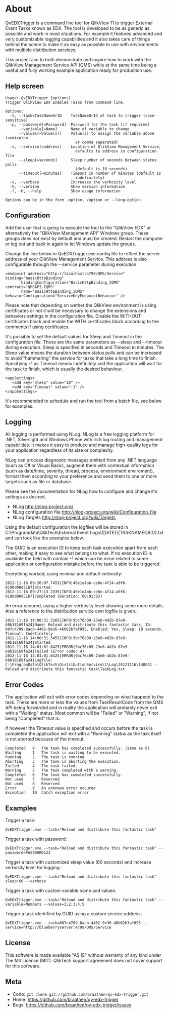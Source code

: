 About
=====

QvEDXTrigger is a command line tool for QlikView 11 to trigger External Event Tasks known as EDX. The tool is developed to be as generic as possible and work in most situations. For example it features advanced and very customizable logging capabilities and it also takes care of things behind the scene to make it as easy as possible to use with environments with multiple distribution services.

This project aim to both demonstrate and inspire how to work with the QlikView Management Service API (QMS) while at the same time being a useful and fully working example application ready for production use.

Help screen
-----------

	Usage: QvEDXTrigger [options]
	Trigger QlikView EDX Enabled Tasks from command line.

	Options:
	  -t, --task=TaskNameOrID    TaskNameOrID of task to trigger (case-sensitive)
	  -p, --password[=Password]  Password for the task (if required)
	      --variable[=Name]      Name of variable to change
	      --values[=Value(s)]    Value(s) to assign the variable above (semicolon
	                               or comma separated)
	  -s, --service[=address]    Location of QlikView Management Service,
	                               defaults to address in configuration file
	      --sleep[=seconds]      Sleep number of seconds between status polls
	                               (default is 10 seconds)
	      --timeout[=minutes]    Timeout in number of minutes (default is
	                               indefinitely)
	  -v, --verbose              Increases the verbosity level
	  -V, --version              Show version information
	  -?, -h, --help             Show usage information

	Options can be in the form -option, /option or --long-option

Configuration
-------------

Add the user that is going to execute the tool to the "QlikView EDX" or alternatively the "QlikView Management API" Windows group. These groups does not exist by default and must be created. Restart the computer or log out and back in again to let Windows update the groups.

Change the line below in QvEDXTrigger.exe.config file to reflect the server address of your QlikView Management Service. This address is also configurable through the --service parameter during execution.

	<endpoint address="http://localhost:4799/QMS/Service" binding="basicHttpBinding"
           bindingConfiguration="BasicHttpBinding_IQMS" contract="QMSAPI.IQMS"
           name="BasicHttpBinding_IQMS" behaviorConfiguration="ServiceKeyEndpointBehavior" />

Please note that depending on wether the QlikView environment is using certificates or not it will be necessary to change the extensions and behaviors settings in the configuration file. Disable the WITHOUT certificates block and enable the WITH certificates block according to the comments if using certificates.

It's possible to set the default values for Sleep and Timeout in the configuration file. These are the same parameters as --sleep and --timeout during execution. Sleep is specified in seconds and Timeout in minutes. The Sleep value means the duration between status polls and can be increased to avoid "hammering" the service for tasks that take a long time to finish. Specifying -1 as Timeout means indefinitely and the application will wait for the task to finish, which is usually the desired behaviour.

	<appSettings>
	   <add key="Sleep" value="10" />
	   <add key="Timeout" value="-1" />
	</appSettings>


It's recommended to schedule and run the tool from a batch file, see below for examples. 

Logging
-------

All logging is performed using NLog. NLog is a free logging platform for .NET, Silverlight and Windows Phone with rich log routing and management capabilities. It makes it easy to produce and manage high-quality logs for your application regardless of its size or complexity.

NLog can process diagnostic messages emitted from any .NET language (such as C# or Visual Basic), augment them with contextual information (such as date/time, severity, thread, process, environment enviroment), format them according to your preference and send them to one or more targets such as file or database.

Please see the documentation for NLog how to configure and change it's settings as desired.

* NLog <http://nlog-project.org/>
* NLog configuration file <http://nlog-project.org/wiki/Configuration_file>
* NLog Targets <http://nlog-project.org/wiki/Targets>

Using the default configuration the logfiles will be stored in C:\Programdata\QlikTech\External Event Logs\\{DATE}\\{TASKNAMEORID}.txt and can look like the examples below.

The GUID is an execution ID to keep each task execution apart from each other, making it easy to see what belongs to what. If no execution ID is available the field with contain -1 which can be mroe related to some application or configuration mistake before the task is able to be triggered.

Everything worked, using minimal and default verbosity:

	2012-11-16 09:26:07.7453|INFO|49e1e4bb-ce8e-4f14-a9f6-0190d90d51b7|Started
	2012-11-16 09:27:13.2335|INFO|49e1e4bb-ce8e-4f14-a9f6-0190d90d51b7|Completed (Duration: 00:01:03)

An error occured, using a higher verbosity level showing some more details. Also a reference to the distribution service own logfile is given.:

	2012-11-16 14:00:31.5365|INFO|9bc76c09-23e0-4d2b-87e9-68b18169fa24|Name: Reload and distribute this fantastic task, ID: 007c4709-8acb-4402-9e36-46b62b7af095, Enabled: Yes, Sleep: 10 seconds, Timeout: Indefinitely
	2012-11-16 14:00:31.5455|INFO|9bc76c09-23e0-4d2b-87e9-68b18169fa24|Started
	2012-11-16 14:01:01.6425|ERROR|9bc76c09-23e0-4d2b-87e9-68b18169fa24|Failed (Error code: 4)
	2012-11-16 14:01:01.6425|ERROR|9bc76c09-23e0-4d2b-87e9-68b18169fa24|Logfile: C:\ProgramData\QlikTech\DistributionService\1\Log\20121116\140031 - Reload and distribute this fantastic task\TaskLog.txt


Error Codes
-----------

The application will exit with error codes depending on what happend to the task. These are more or less the values from TaskResultCode from the QMS API being forwarded and in reality the application will probably never exit with a "Waiting" status. Most common will be "Failed" or "Warning", if not being "Completed" that is.

If however the Timeout value is specified and occurs before the task is completed the application will exit with a "Running" status as the task itself is not aborted because of the timeout.

	Completed   0   The task has completed successfully. (same as 6)
	Waiting     1   The task is waiting to be executed.  
	Running     2   The task is running  
	Aborting    3   The task is aborting the execution.  
	Failed      4   The task failed.  
	Warning     5   The task completed with a warning.  
	Completed   6   The task has completed successfully.
	Not used    7   Reserved
	Not used    8   Reserved
	Error       9   An unknown error occured
	Exception   10  Catch exception error

Examples
--------

Trigger a task:

	QvEDXTrigger.exe --task="Reload and distribute this fantastic task"

Trigger a task with password:

	QvEDXTrigger.exe --task="Reload and distribute this fantastic task" --password=PASSWORD123

Trigger a task with customized sleep value (60 seconds) and increase verbosity level for logging:

	QvEDXTrigger.exe --task="Reload and distribute this fantastic task" --sleep:60 --verbose

Trigger a task with custom variable name and values:

	QvEDXTrigger.exe --task="Reload and distribute this fantastic task" --variable=Numbers --values=1;2;3;4;5

Trigger a task identified by GUID using a custom service address:

	QvEDXTrigger.exe --task=007c4709-8acb-4402-9e36-46b62b7af095 --service=http://blueberryserver:4799/QMS/Service

License
-------

This software is made available "AS IS" without warranty of any kind under The Mit License (MIT). QlikTech support agreement does not cover support for this software.

Meta
----

* Code: `git clone git://github.com/braathen/qv-edx-trigger.git`
* Home: <https://github.com/braathen/qv-edx-trigger>
* Bugs: <https://github.com/braathen/qv-edx-trigger/issues>
